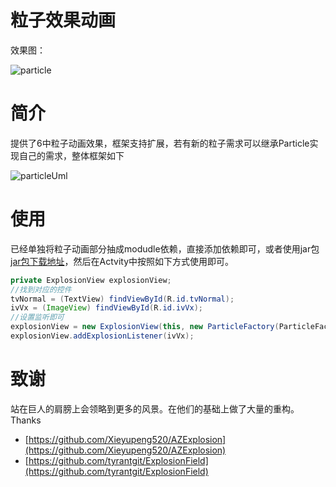 # 粒子效果动画

效果图：

![particle](http://ogopjinry.bkt.clouddn.com/particle.gif)

# 简介
提供了6中粒子动画效果，框架支持扩展，若有新的粒子需求可以继承Particle实现自己的需求，整体框架如下

![particleUml](http://ogopjinry.bkt.clouddn.com/Particle.jpeg)

# 使用
已经单独将粒子动画部分抽成modudle依赖，直接添加依赖即可，或者使用jar包[jar包下载地址](http://ogopjinry.bkt.clouddn.com/explosion.jar)，然后在Actvity中按照如下方式使用即可。

``` java
private ExplosionView explosionView;
//找到对应的控件
tvNormal = (TextView) findViewById(R.id.tvNormal);
ivVx = (ImageView) findViewById(R.id.ivVx);
//设置监听即可
explosionView = new ExplosionView(this, new ParticleFactory(ParticleFactory.NORMAL));     explosionView.addExplosionListener(tvNormal);
explosionView.addExplosionListener(ivVx);
```

# 致谢
站在巨人的肩膀上会领略到更多的风景。在他们的基础上做了大量的重构。
Thanks 
- [https://github.com/Xieyupeng520/AZExplosion](https://github.com/Xieyupeng520/AZExplosion)
- [https://github.com/tyrantgit/ExplosionField](https://github.com/tyrantgit/ExplosionField)



